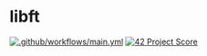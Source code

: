 # libft
[![.github/workflows/main.yml](https://github.com/Guillaume1868/libft/actions/workflows/main.yml/badge.svg)](https://github.com/Guillaume1868/libft/actions/workflows/main.yml)
[![42 Project Score](https://42-project-badge.glitch.me/users/gaubert/project/libft)](https://github.com/ricardoreves/42-project-badge)
